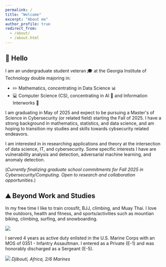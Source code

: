 ```yaml
---
permalink: /
title: "Welcome"
excerpt: "About me"
author_profile: true
redirect_from: 
  - /about/
  - /about.html
---
```


## **:wave: Hello**

I am an undergraduate student veteran :mortar_board: at the Georgia Institute of Technology double majoring in:
- :pencil2: Mathematics, concentrating in Data Science :bar_chart:
- :computer: Computer Science (CS), concentrating in AI :speech_balloon: and Information Interworks :satellite:

I am graduating in May of 2025 and expect to be pursuing a Master's of Science in Cybersecurity (or related field) starting the Fall of 2025. I have a strong background in mathematics, statistics, and data science, and am hoping to transition my studies and skills towards cybsecurity related endeavors. 

I am interested in in researching applications and theory at the intersection of data science, IT, and cybersecurity. Some specific interests I have are vulnerability analysis and detection, adversarial machine learning, and anomaly detection.

(_Currently finalizing graduate school commitments for Fall 2025 in Cybersecurity/Computing. Open to research and collaboration opportunities._)

## **:mountain: Beyond Work and Studies**

In my free time I like to train crossfit, BJJ, climbing, and Muay Thai. I love the outdoors, health and fitness, and sports/activities such as mountian biking, climbing, surfing, and snowboarding.

![](../images/me_collage-1.png)

I served 4 years as active duty enlisted in the U.S. Marine Corps with an MOS of 0351 - Infantry Assaultman. I entered as a Private (E-1) and was honorably discharged as a Sergeant (E-5).

![](../images/djibouti_cropped.png)
_Djibouti, Africa, 2/6 Marines_

